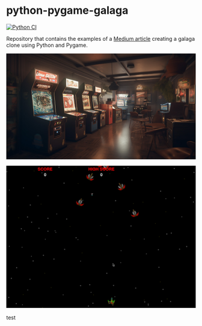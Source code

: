 # python-pygame-galaga
[![Python CI](https://github.com/PatrickKalkman/python-pygame-galaga/actions/workflows/main.yaml/badge.svg)](https://github.com/PatrickKalkman/python-pygame-galaga/actions/workflows/main.yaml)

Repository that contains the examples of a [Medium article](https://itnext.io/blast-off-with-pygame-crafting-a-thrilling-galaga-inspired-game-b67e7aface94) creating a galaga clone using Python and Pygame.

![Creating a galaga clone using Python and PyGame](/arcade.jpg "Creating a galaga clone using Python and PyGame")

![Creating a galaga clone using Python and PyGame](/game.gif "Creating a galaga clone using Python and PyGame")

test
